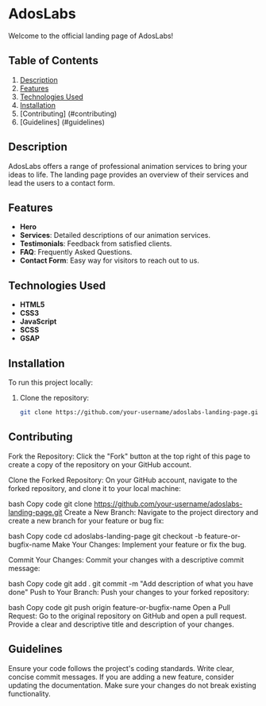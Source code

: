 # AdosLabs

Welcome to the official landing page of AdosLabs!

## Table of Contents

1. [Description](#description)
2. [Features](#features)
3. [Technologies Used](#technologies-used)
4. [Installation](#installation)
5. [Contributing] (#contributing)
6. [Guidelines] (#guidelines)

## Description

AdosLabs offers a range of professional animation services to bring your ideas to life. The landing page provides an overview of their services and lead the users to a contact form.

## Features

- **Hero**
- **Services**: Detailed descriptions of our animation services.
- **Testimonials**: Feedback from satisfied clients.
- **FAQ**: Frequently Asked Questions.
- **Contact Form**: Easy way for visitors to reach out to us.

## Technologies Used

- **HTML5**
- **CSS3**
- **JavaScript**
- **SCSS**
- **GSAP**

## Installation

To run this project locally:

1. Clone the repository:
   ```bash
   git clone https://github.com/your-username/adoslabs-landing-page.git

## Contributing
Fork the Repository: Click the "Fork" button at the top right of this page to create a copy of the repository on your GitHub account.

Clone the Forked Repository: On your GitHub account, navigate to the forked repository, and clone it to your local machine:

bash
Copy code
git clone https://github.com/your-username/adoslabs-landing-page.git
Create a New Branch: Navigate to the project directory and create a new branch for your feature or bug fix:

bash
Copy code
cd adoslabs-landing-page
git checkout -b feature-or-bugfix-name
Make Your Changes: Implement your feature or fix the bug.

Commit Your Changes: Commit your changes with a descriptive commit message:

bash
Copy code
git add .
git commit -m "Add description of what you have done"
Push to Your Branch: Push your changes to your forked repository:

bash
Copy code
git push origin feature-or-bugfix-name
Open a Pull Request: Go to the original repository on GitHub and open a pull request. Provide a clear and descriptive title and description of your changes.

## Guidelines
Ensure your code follows the project's coding standards.
Write clear, concise commit messages.
If you are adding a new feature, consider updating the documentation.
Make sure your changes do not break existing functionality.

